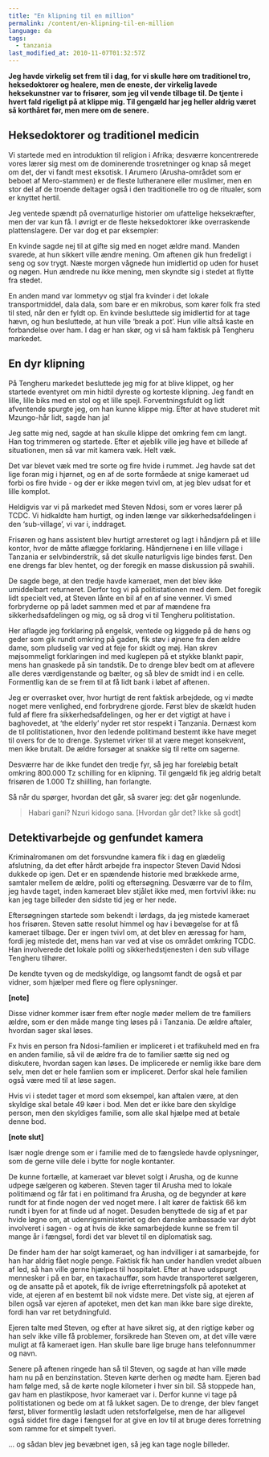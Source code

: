 ```yaml
---
title: "En klipning til en million"
permalink: /content/en-klipning-til-en-million
language: da
tags:
  - tanzania
last_modified_at: 2010-11-07T01:32:57Z
---
```


**Jeg havde virkelig set frem til i dag, for vi skulle høre om traditionel tro, heksedoktorer og healere, men de eneste, der virkelig lavede heksekunstner var to frisører, som jeg vil vende tilbage til. De tjente i hvert fald rigeligt på at klippe mig. Til gengæld har jeg heller aldrig været så korthåret før, men mere om de senere.**

Heksedoktorer og traditionel medicin
------------------------------------

Vi startede med en introduktion til religion i Afrika; desværre koncentrerede vores lærer sig mest om de dominerende trosretninger og knap så meget om det, der vi fandt mest eksotisk. I Arumero (Arusha-området som er beboet af Mero-stammen) er de fleste lutheranere eller muslimer, men en stor del af de troende deltager også i den traditionelle tro og de ritualer, som er knyttet hertil.

Jeg ventede spændt på overnaturlige historier om ufattelige heksekræfter, men der var kun få. I øvrigt er de fleste heksedoktorer ikke overraskende plattenslagere. Der var dog et par eksempler:

En kvinde sagde nej til at gifte sig med en noget ældre mand. Manden svarede, at hun sikkert ville ændre mening. Om aftenen gik hun fredeligt i seng og sov trygt. Næste morgen vågnede hun imidlertid op uden for huset og nøgen. Hun ændrede nu ikke mening, men skyndte sig i stedet at flytte fra stedet.

En anden mand var lommetyv og stjal fra kvinder i det lokale transportmiddel, dala dala, som bare er en mikrobus, som kører folk fra sted til sted, når den er fyldt op. En kvinde besluttede sig imidlertid for at tage hævn, og hun besluttede, at hun ville ‘break a pot’. Hun ville altså kaste en forbandelse over ham. I dag er han skør, og vi så ham faktisk på Tengheru markedet.

En dyr klipning
---------------

På Tengheru markedet besluttede jeg mig for at blive klippet, og her startede eventyret om min hidtil dyreste og korteste klipning. Jeg fandt en lille, lille biks med en stol og et lille spejl. Forventningsfuldt og lidt afventende spurgte jeg, om han kunne klippe mig. Efter at have studeret mit Mzungo-hår lidt, sagde han ja!

Jeg satte mig ned, sagde at han skulle klippe det omkring fem cm langt. Han tog trimmeren og startede. Efter et øjeblik ville jeg have et billede af situationen, men så var mit kamera væk. Helt væk.

Det var blevet væk med tre sorte og fire hvide i rummet. Jeg havde sat det lige foran mig i hjørnet, og en af de sorte formåede at snige kameraet ud forbi os fire hvide - og der er ikke megen tvivl om, at jeg blev udsat for et lille komplot.

Heldigvis var vi på markedet med Steven Ndosi, som er vores lærer på TCDC. Vi hidkaldte ham hurtigt, og inden længe var sikkerhedsafdelingen i den ‘sub-village’, vi var i, inddraget.

Frisøren og hans assistent blev hurtigt arresteret og lagt i håndjern på et lille kontor, hvor de måtte aflægge forklaring. Håndjernene i en lille village i Tanzania er selvbinderstrik, så det skulle naturligvis lige bindes først. Den ene drengs far blev hentet, og der foregik en masse diskussion på swahili.

De sagde bege, at den tredje havde kameraet, men det blev ikke umiddelbart returneret. Derfor tog vi på politistationen med dem. Det foregik lidt specielt ved, at Steven lånte en bil af en af sine venner. Vi smed forbryderne op på ladet sammen med et par af mændene fra sikkerhedsafdelingen og mig, og så drog vi til Tengheru politistation.

Her aflagde jeg forklaring på engelsk, ventede og kiggede på de høns og geder som gik rundt omkring på gaden, fik støv i øjnene fra den ældre dame, som pludselig var ved at feje for skidt og møj. Han skrev møjsommeligt forklaringen ind med kuglepen på et stykke blankt papir, mens han gnaskede på sin tandstik. De to drenge blev bedt om at aflevere alle deres værdigenstande og bælter, og så blev de smidt ind i en celle. Formentlig kan de se frem til at få lidt bank i løbet af aftenen.

Jeg er overrasket over, hvor hurtigt de rent faktisk arbejdede, og vi mødte noget mere venlighed, end forbrydrene gjorde. Først blev de skældt huden fuld af flere fra sikkerhedsafdelingen, og her er det vigtigt at have i baghovedet, at ‘the elderly’ nyder ret stor respekt i Tanzania. Dernæst kom de til politistationen, hvor den ledende politimand bestemt ikke have meget til overs for de to drenge. Systemet virker til at være meget konsekvent, men ikke brutalt. De ældre forsøger at snakke sig til rette om sagerne.

Desværre har de ikke fundet den tredje fyr, så jeg har foreløbig betalt omkring 800.000 Tz schilling for en klipning. Til gengæld fik jeg aldrig betalt frisøren de 1.000 Tz shiilling, han forlangte.

Så når du spørger, hvordan det går, så svarer jeg: det går nogenlunde.

> Habari gani? Nzuri kidogo sana. \[Hvordan går det? Ikke så godt\]

Detektivarbejde og genfundet kamera
-----------------------------------

Kriminalromanen om det forsvundne kamera fik i dag en glædelig afslutning, da det efter hårdt arbejde fra inspector Steven David Ndosi dukkede op igen. Det er en spændende historie med brækkede arme, samtaler mellem de ældre, politi og eftersøgning. Desværre var de to film, jeg havde taget, inden kameraet blev stjålet ikke med, men fortvivl ikke: nu kan jeg tage billeder den sidste tid jeg er her nede.

Eftersøgningen startede som bekendt i lørdags, da jeg mistede kameraet hos frisøren. Steven satte resolut himmel og hav i bevægelse for at få kameraet tilbage. Der er ingen tvivl om, at det blev en æressag for ham, fordi jeg mistede det, mens han var ved at vise os området omkring TCDC. Han involverede det lokale politi og sikkerhedstjenesten i den sub village Tengheru tilhører.

De kendte tyven og de medskyldige, og langsomt fandt de også et par vidner, som hjælper med flere og flere oplysninger.

**\[note\]**

Disse vidner kommer især frem efter nogle møder mellem de tre familiers ældre, som er den måde mange ting løses på i Tanzania. De ældre aftaler, hvordan sager skal løses.

Fx hvis en person fra Ndosi-familien er impliceret i et trafikuheld med en fra en anden familie, så vil de ældre fra de to familier sætte sig ned og diskutere, hvordan sagen kan løses. De implicerede er nemlig ikke bare dem selv, men det er hele famlien som er impliceret. Derfor skal hele familien også være med til at løse sagen.

Hvis vi i stedet tager et mord som eksempel, kan aftalen være, at den skyldige skal betale 49 køer i bod. Men det er ikke bare den skyldige person, men den skyldiges familie, som alle skal hjælpe med at betale denne bod.

**\[note slut\]**

Især nogle drenge som er i familie med de to fængslede havde oplysninger, som de gerne ville dele i bytte for nogle kontanter.

De kunne fortælle, at kameraet var blevet solgt i Arusha, og de kunne udpege sælgeren og køberen. Steven tager til Arusha med to lokale politimænd og får fat i en politimand fra Arusha, og de begynder at køre rundt for at finde nogen der ved noget mere. I alt kører de faktisk 66 km rundt i byen for at finde ud af noget. Desuden benyttede de sig af et par hvide løgne om, at udenrigsministeriet og den danske ambassade var dybt involveret i sagen - og at hvis de ikke samarbejdede kunne se frem til mange år i fængsel, fordi det var blevet til en diplomatisk sag.

De finder ham der har solgt kameraet, og han indvilliger i at samarbejde, for han har aldrig fået nogle penge. Faktisk fik han under handlen vredet albuen af led, så han ville gerne hjælpes til hospitalet. Efter at have udspurgt mennesker i på en bar, en taxachauffør, som havde transporteret sælgeren, og de ansatte på et apotek, fik de ivrige efterretningsfolk på apoteket at vide, at ejeren af en bestemt bil nok vidste mere. Det viste sig, at ejeren af bilen også var ejeren af apoteket, men det kan man ikke bare sige direkte, fordi han var ret betydningfuld.

Ejeren talte med Steven, og efter at have sikret sig, at den rigtige køber og han selv ikke ville få problemer, forsikrede han Steven om, at det ville være muligt at få kameraet igen. Han skulle bare lige bruge hans telefonnummer og navn.

Senere på aftenen ringede han så til Steven, og sagde at han ville møde ham nu på en benzinstation. Steven kørte derhen og mødte ham. Ejeren bad ham følge med, så de kørte nogle kilometer i hver sin bil. Så stoppede han, gav ham en plastikpose, hvor kameraet var i. Derfor kunne vi tage på politistationen og bede om at få lukket sagen. De to drenge, der blev fanget først, bliver formentlig løsladt uden retsforfølgelse, men de har alligevel også siddet fire dage i fængsel for at give en lov til at bruge deres forretning som ramme for et simpelt tyveri.

... og sådan blev jeg bevæbnet igen, så jeg kan tage nogle billeder.
